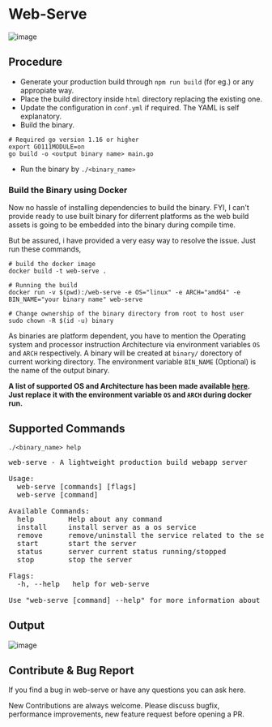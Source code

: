 # Web-Serve
![image](https://user-images.githubusercontent.com/41498427/115450569-b0530b00-a239-11eb-9bc8-6b7cca810e1a.png)

## Procedure
- Generate your production build through `npm run build` (for eg.) or any appropiate way.
- Place the build directory inside `html` directory replacing the existing one.
-  Update the configuration in `conf.yml` if required. The YAML is self explanatory.
-  Build the binary.
 
 ```shell
 # Required go version 1.16 or higher
 export GO111MODULE=on
 go build -o <output binary name> main.go
  ```
  
- Run the binary by `./<binary_name>`

### Build the Binary using Docker
Now no hassle of installing dependencies to build the binary. FYI, I can't provide ready to use built binary for diferrent platforms as the web build assets is going to be embedded into the binary during compile time.

But be assured, i have provided a very easy way to resolve the issue. Just run these commands,

```shell
# build the docker image
docker build -t web-serve . 

# Running the build
docker run -v $(pwd):/web-serve -e OS="linux" -e ARCH="amd64" -e BIN_NAME="your binary name" web-serve

# Change ownership of the binary directory from root to host user
sudo chown -R $(id -u) binary
```

As binaries are platform dependent, you have to mention the Operating system and processor instruction Architecture via environment variables `OS` and `ARCH` respectively. A binary will be created at `binary/` dorectory of current working directory. The environment variable `BIN_NAME` (Optional) is the name of the output binary.

**A list of supported OS and Architecture has been made available [here](./dist.json). Just replace it with the environment variable `OS` and `ARCH` during docker run.**

## Supported Commands
`./<binary_name> help`
<pre>
web-serve - A lightweight production build webapp server

Usage:
  web-serve [commands] [flags]
  web-serve [command]

Available Commands:
  help        Help about any command
  install     install server as a os service
  remove      remove/uninstall the service related to the server
  start       start the server
  status      server current status running/stopped
  stop        stop the server

Flags:
  -h, --help   help for web-serve

Use "web-serve [command] --help" for more information about a command.
</pre>

## Output

![image](https://user-images.githubusercontent.com/41498427/115451880-59e6cc00-a23b-11eb-97fd-d5aae93c5e55.png)

## Contribute & Bug Report
If you find a bug in web-serve or have any questions you can ask here. 

New Contributions are always welcome. Please discuss bugfix, performance improvements, new feature request before opening a PR.
